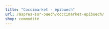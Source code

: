 ```yaml
---
title: "Coccimarket - épibuech"
url: /aspres-sur-buech/coccimarket-epibuech/
shop: commodité
---
```

